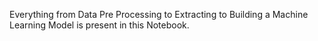 Everything from Data Pre Processing to Extracting to Building a Machine Learning Model is present in this Notebook.
